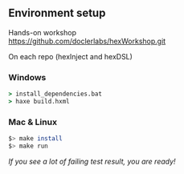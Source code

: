 ## Environment setup
Hands-on workshop  
https://github.com/doclerlabs/hexWorkshop.git

On each repo (hexInject and hexDSL)

### Windows
```cmd
> install_dependencies.bat
> haxe build.hxml
```

### Mac &amp; Linux
```bash
$> make install
$> make run
```
*If you see a lot of failing test result, you are ready!*
